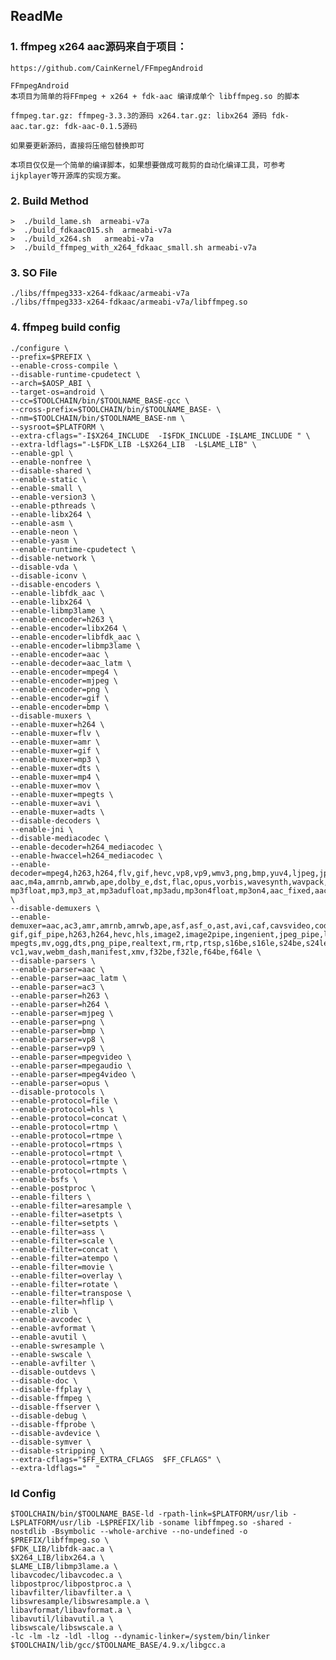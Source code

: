 ## ReadMe ##

### 1. ffmpeg x264 aac源码来自于项目： ### 

	https://github.com/CainKernel/FFmpegAndroid

	FFmpegAndroid
	本项目为简单的将FFmpeg + x264 + fdk-aac 编译成单个 libffmpeg.so 的脚本

	ffmpeg.tar.gz: ffmpeg-3.3.3的源码 x264.tar.gz: libx264 源码 fdk-aac.tar.gz: fdk-aac-0.1.5源码

	如果要更新源码，直接将压缩包替换即可

	本项目仅仅是一个简单的编译脚本，如果想要做成可裁剪的自动化编译工具，可参考ijkplayer等开源库的实现方案。

### 2. Build Method ##

	>  ./build_lame.sh  armeabi-v7a
	>  ./build_fdkaac015.sh	 armeabi-v7a
	>  ./build_x264.sh	 armeabi-v7a
	>  ./build_ffmpeg_with_x264_fdkaac_small.sh armeabi-v7a

### 3. SO File ###

	./libs/ffmpeg333-x264-fdkaac/armeabi-v7a
	./libs/ffmpeg333-x264-fdkaac/armeabi-v7a/libffmpeg.so

### 4. ffmpeg build config ###


	./configure \
	--prefix=$PREFIX \
	--enable-cross-compile \
	--disable-runtime-cpudetect \
	--arch=$AOSP_ABI \
	--target-os=android \
	--cc=$TOOLCHAIN/bin/$TOOLNAME_BASE-gcc \
	--cross-prefix=$TOOLCHAIN/bin/$TOOLNAME_BASE- \
	--nm=$TOOLCHAIN/bin/$TOOLNAME_BASE-nm \
	--sysroot=$PLATFORM \
	--extra-cflags="-I$X264_INCLUDE  -I$FDK_INCLUDE -I$LAME_INCLUDE " \
	--extra-ldflags="-L$FDK_LIB -L$X264_LIB  -L$LAME_LIB" \
	--enable-gpl \
	--enable-nonfree \
	--disable-shared \
	--enable-static \
	--enable-small \
	--enable-version3 \
	--enable-pthreads \
	--enable-libx264 \
	--enable-asm \
	--enable-neon \
	--enable-yasm \
	--enable-runtime-cpudetect \
	--disable-network \
	--disable-vda \
	--disable-iconv \
	--disable-encoders \
	--enable-libfdk_aac \
	--enable-libx264 \
	--enable-libmp3lame \
	--enable-encoder=h263 \
	--enable-encoder=libx264 \
	--enable-encoder=libfdk_aac \
	--enable-encoder=libmp3lame \
	--enable-encoder=aac \
	--enable-decoder=aac_latm \
	--enable-encoder=mpeg4 \
	--enable-encoder=mjpeg \
	--enable-encoder=png \
	--enable-encoder=gif \
	--enable-encoder=bmp \
	--disable-muxers \
	--enable-muxer=h264 \
	--enable-muxer=flv \
	--enable-muxer=amr \
	--enable-muxer=gif \
	--enable-muxer=mp3 \
	--enable-muxer=dts \
	--enable-muxer=mp4 \
	--enable-muxer=mov \
	--enable-muxer=mpegts \
	--enable-muxer=avi \
	--enable-muxer=adts \
	--disable-decoders \
	--enable-jni \
	--disable-mediacodec \
	--enable-decoder=h264_mediacodec \
	--enable-hwaccel=h264_mediacodec \
	--enable-decoder=mpeg4,h263,h264,flv,gif,hevc,vp8,vp9,wmv3,png,bmp,yuv4,ljpeg,jpeg2000,mjpeg,\
	aac,m4a,amrnb,amrwb,ape,dolby_e,dst,flac,opus,vorbis,wavesynth,wavpack,wmav2,\
	mp3float,mp3,mp3_at,mp3adufloat,mp3adu,mp3on4float,mp3on4,aac_fixed,aac_at,aac_latm,pcm_s16be,pcm_s16le \
	--disable-demuxers \
	--enable-demuxer=aac,ac3,amr,amrnb,amrwb,ape,asf,asf_o,ast,avi,caf,cavsvideo,codec2,concat,data,dnxhd,flac,flv,g722,g729,\
	gif,gif_pipe,h263,h264,hevc,hls,image2,image2pipe,ingenient,jpeg_pipe,lavfi,lrc,m4v,mpc,matroska,webm,mjpeg,mpegvideo,rawvideo,yuv4mpegpipe,mov,mp4,m4a,3gp,mp3,mpeg,\
	mpegts,mv,ogg,dts,png_pipe,realtext,rm,rtp,rtsp,s16be,s16le,s24be,s24le,s32be,s32le,sdp,srt,swf,u16be,u16le,u24be,u24le,u32be,u32le,\
	vc1,wav,webm_dash,manifest,xmv,f32be,f32le,f64be,f64le \
	--disable-parsers \
	--enable-parser=aac \
	--enable-parser=aac_latm \
	--enable-parser=ac3 \
	--enable-parser=h263 \
	--enable-parser=h264 \
	--enable-parser=mjpeg \
	--enable-parser=png \
	--enable-parser=bmp \
	--enable-parser=vp8 \
	--enable-parser=vp9 \
	--enable-parser=mpegvideo \
	--enable-parser=mpegaudio \
	--enable-parser=mpeg4video \
	--enable-parser=opus \
	--disable-protocols \
	--enable-protocol=file \
	--enable-protocol=hls \
	--enable-protocol=concat \
	--enable-protocol=rtmp \
	--enable-protocol=rtmpe \
	--enable-protocol=rtmps \
	--enable-protocol=rtmpt \
	--enable-protocol=rtmpte \
	--enable-protocol=rtmpts \
	--enable-bsfs \
	--enable-postproc \
	--enable-filters \
	--enable-filter=aresample \
	--enable-filter=asetpts \
	--enable-filter=setpts \
	--enable-filter=ass \
	--enable-filter=scale \
	--enable-filter=concat \
	--enable-filter=atempo \
	--enable-filter=movie \
	--enable-filter=overlay \
	--enable-filter=rotate \
	--enable-filter=transpose \
	--enable-filter=hflip \
	--enable-zlib \
	--enable-avcodec \
	--enable-avformat \
	--enable-avutil \
	--enable-swresample \
	--enable-swscale \
	--enable-avfilter \
	--disable-outdevs \
	--disable-doc \
	--disable-ffplay \
	--disable-ffmpeg \
	--disable-ffserver \
	--disable-debug \
	--disable-ffprobe \
	--disable-avdevice \
	--disable-symver \
	--disable-stripping \
	--extra-cflags="$FF_EXTRA_CFLAGS  $FF_CFLAGS" \
	--extra-ldflags="  "

### ld Config ###

	$TOOLCHAIN/bin/$TOOLNAME_BASE-ld -rpath-link=$PLATFORM/usr/lib -L$PLATFORM/usr/lib -L$PREFIX/lib -soname libffmpeg.so -shared -nostdlib -Bsymbolic --whole-archive --no-undefined -o 	$PREFIX/libffmpeg.so \
	$FDK_LIB/libfdk-aac.a \
	$X264_LIB/libx264.a \
	$LAME_LIB/libmp3lame.a \
	libavcodec/libavcodec.a \
	libpostproc/libpostproc.a \
	libavfilter/libavfilter.a \
	libswresample/libswresample.a \
	libavformat/libavformat.a \
	libavutil/libavutil.a \
	libswscale/libswscale.a \
	-lc -lm -lz -ldl -llog --dynamic-linker=/system/bin/linker $TOOLCHAIN/lib/gcc/$TOOLNAME_BASE/4.9.x/libgcc.a


